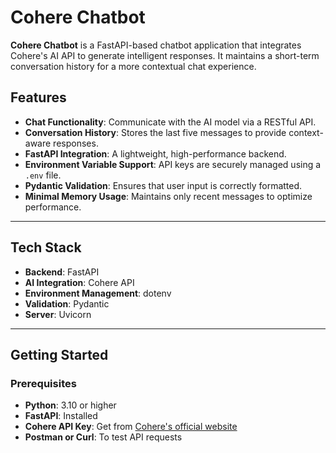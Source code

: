 # Cohere Chatbot

**Cohere Chatbot** is a FastAPI-based chatbot application that integrates Cohere's AI API to generate intelligent responses. It maintains a short-term conversation history for a more contextual chat experience.

## Features

- **Chat Functionality**: Communicate with the AI model via a RESTful API.
- **Conversation History**: Stores the last five messages to provide context-aware responses.
- **FastAPI Integration**: A lightweight, high-performance backend.
- **Environment Variable Support**: API keys are securely managed using a `.env` file.
- **Pydantic Validation**: Ensures that user input is correctly formatted.
- **Minimal Memory Usage**: Maintains only recent messages to optimize performance.

---

## Tech Stack

- **Backend**: FastAPI  
- **AI Integration**: Cohere API  
- **Environment Management**: dotenv  
- **Validation**: Pydantic  
- **Server**: Uvicorn  

---

## Getting Started

### Prerequisites

- **Python**: 3.10 or higher  
- **FastAPI**: Installed  
- **Cohere API Key**: Get from [Cohere's official website](https://cohere.com/)  
- **Postman or Curl**: To test API requests  
